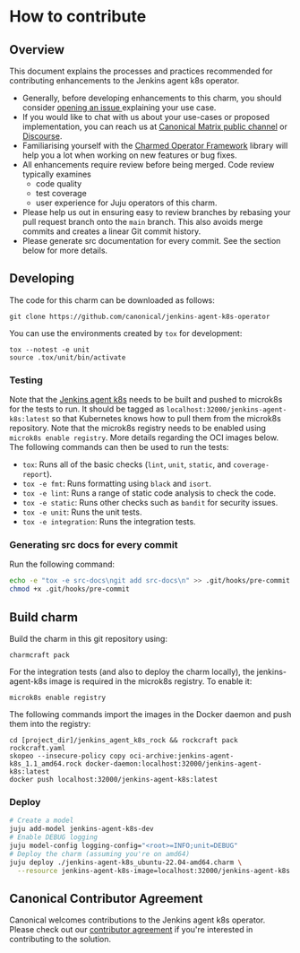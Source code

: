 # How to contribute

## Overview

This document explains the processes and practices recommended for contributing enhancements to the Jenkins agent k8s operator.

- Generally, before developing enhancements to this charm, you should consider [opening an issue
  ](https://github.com/canonical/jenkins-agent-k8s-operator/issues) explaining your use case.
- If you would like to chat with us about your use-cases or proposed implementation, you can reach
  us at [Canonical Matrix public channel](https://app.element.io/#/room/#charmhub-charmdev:ubuntu.com)
  or [Discourse](https://discourse.charmhub.io/).
- Familiarising yourself with the [Charmed Operator Framework](https://juju.is/docs/sdk) library
  will help you a lot when working on new features or bug fixes.
- All enhancements require review before being merged. Code review typically examines
  - code quality
  - test coverage
  - user experience for Juju operators of this charm.
- Please help us out in ensuring easy to review branches by rebasing your pull request branch onto the `main` branch. This also avoids merge commits and creates a linear Git commit history.
- Please generate src documentation for every commit. See the section below for more details.

## Developing

The code for this charm can be downloaded as follows:

```
git clone https://github.com/canonical/jenkins-agent-k8s-operator
```

You can use the environments created by `tox` for development:

```shell
tox --notest -e unit
source .tox/unit/bin/activate
```

### Testing

Note that the [Jenkins agent k8s](jenkins_agent_k8s_rock/rockcraft.yaml) needs to be built and pushed to microk8s for the tests to run. It should be tagged as `localhost:32000/jenkins-agent-k8s:latest` so that Kubernetes knows how to pull them from the microk8s repository. Note that the microk8s registry needs to be enabled using `microk8s enable registry`. More details regarding the OCI images below. The following commands can then be used to run the tests:

* `tox`: Runs all of the basic checks (`lint`, `unit`, `static`, and `coverage-report`).
* `tox -e fmt`: Runs formatting using `black` and `isort`.
* `tox -e lint`: Runs a range of static code analysis to check the code.
* `tox -e static`: Runs other checks such as `bandit` for security issues.
* `tox -e unit`: Runs the unit tests.
* `tox -e integration`: Runs the integration tests.

### Generating src docs for every commit

Run the following command:

```bash
echo -e "tox -e src-docs\ngit add src-docs\n" >> .git/hooks/pre-commit
chmod +x .git/hooks/pre-commit
```

## Build charm

Build the charm in this git repository using:

```shell
charmcraft pack
```
For the integration tests (and also to deploy the charm locally), the jenkins-agent-k8s image is required in the microk8s registry. To enable it:

    microk8s enable registry

The following commands import the images in the Docker daemon and push them into the registry:

    cd [project_dir]/jenkins_agent_k8s_rock && rockcraft pack rockcraft.yaml
    skopeo --insecure-policy copy oci-archive:jenkins-agent-k8s_1.1_amd64.rock docker-daemon:localhost:32000/jenkins-agent-k8s:latest
    docker push localhost:32000/jenkins-agent-k8s:latest

### Deploy

```bash
# Create a model
juju add-model jenkins-agent-k8s-dev
# Enable DEBUG logging
juju model-config logging-config="<root>=INFO;unit=DEBUG"
# Deploy the charm (assuming you're on amd64)
juju deploy ./jenkins-agent-k8s_ubuntu-22.04-amd64.charm \
  --resource jenkins-agent-k8s-image=localhost:32000/jenkins-agent-k8s:latest
```

## Canonical Contributor Agreement

Canonical welcomes contributions to the Jenkins agent k8s operator. Please check out our [contributor agreement](https://ubuntu.com/legal/contributors) if you're interested in contributing to the solution.
